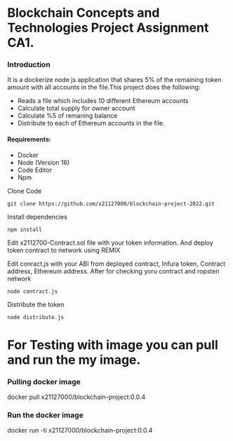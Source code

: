 # Blockchain Concepts and Technologies Project Assignment CA1.

### Introduction

It is a dockerize node js application that shares 5% of the remaining token amount with all accounts in the file.This project does the following: 

* Reads a file which includes 10 different Ethereum accounts
* Calculate total supply for owner account
* Calculate %5 of remaning balance 
* Distribute to each of Ethereum accounts in the file.

#### Requirements:
  * Docker
  * Node (Version 16)
  * Code Editor
  * Npm
  
Clone Code
```
git clone https://github.com/x21127000/blockchain-project-2022.git

```
 
Install dependencies
```
npm install

```

Edit x2112700-Contract.sol file with your token information. And deploy token contract to network using REMIX


Edit conract.js with your ABI from deployed contract, Infura token, Contract address, Ethereum address. After for checking yoru contract and ropsten network

```
node contract.js

```
 
Distribute the token
```
node distribute.js

```

# For Testing with image you can pull and run the my image. 
### Pulling docker image

docker pull x21127000/blockchain-project:0.0.4

### Run the docker image
docker run -ti x21127000/blockchain-project:0.0.4


